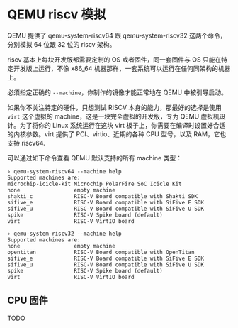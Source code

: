 # QEMU riscv 模拟

QEMU 提供了 qemu-system-riscv64 跟 qemu-system-riscv32 这两个命令，分别模拟 64 位跟 32 位的 riscv 架构。

riscv 基本上每块开发版都需要定制的 OS 或者固件，同一套固件与 OS 只能在特定开发版上运行，不像 x86_64 机器那样，一套系统可以运行在任何同架构的机器上。

必须指定正确的 `--machine`，你制作的镜像才能正常地在 QEMU 中被引导启动。

如果你不关注特定的硬件，只想测试 RISCV 本身的能力，那最好的选择是使用 `virt` 这个虚拟的 machine，这是一块完全虚拟的开发版，专为 QEMU 虚拟机设计。为了将你的 Linux 系统运行在这块 virt 板子上，你需要在编译时设置好合适的内核参数。virt 提供了 PCI、virtio、近期的各种 CPU 型号，以及 RAM，它也支持 riscv64.

可以通过如下命令查看 QEMU 默认支持的所有 machine 类型：

```shell
› qemu-system-riscv64 --machine help
Supported machines are:
microchip-icicle-kit Microchip PolarFire SoC Icicle Kit
none                 empty machine
shakti_c             RISC-V Board compatible with Shakti SDK
sifive_e             RISC-V Board compatible with SiFive E SDK
sifive_u             RISC-V Board compatible with SiFive U SDK
spike                RISC-V Spike board (default)
virt                 RISC-V VirtIO board

› qemu-system-riscv32 --machine help
Supported machines are:
none                 empty machine
opentitan            RISC-V Board compatible with OpenTitan
sifive_e             RISC-V Board compatible with SiFive E SDK
sifive_u             RISC-V Board compatible with SiFive U SDK
spike                RISC-V Spike board (default)
virt                 RISC-V VirtIO board
```

## CPU 固件

TODO

